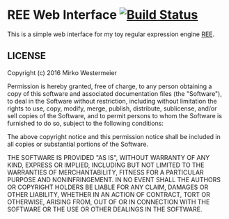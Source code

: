 # REE Web Interface [![Build Status](https://travis-ci.org/memowe/regex-engine-web.svg?branch=master)](https://travis-ci.org/memowe/regex-engine-web)

This is a simple web interface for my toy regular expression engine [REE](https://algo-git.uni-muenster.de/memowe/regex-engine).

## LICENSE

Copyright (c) 2016 Mirko Westermeier

Permission is hereby granted, free of charge, to any person obtaining a copy of this software and associated documentation files (the "Software"), to deal in the Software without restriction, including without limitation the rights to use, copy, modify, merge, publish, distribute, sublicense, and/or sell copies of the Software, and to permit persons to whom the Software is furnished to do so, subject to the following conditions:

The above copyright notice and this permission notice shall be included in all copies or substantial portions of the Software.

THE SOFTWARE IS PROVIDED "AS IS", WITHOUT WARRANTY OF ANY KIND, EXPRESS OR IMPLIED, INCLUDING BUT NOT LIMITED TO THE WARRANTIES OF MERCHANTABILITY, FITNESS FOR A PARTICULAR PURPOSE AND NONINFRINGEMENT. IN NO EVENT SHALL THE AUTHORS OR COPYRIGHT HOLDERS BE LIABLE FOR ANY CLAIM, DAMAGES OR OTHER LIABILITY, WHETHER IN AN ACTION OF CONTRACT, TORT OR OTHERWISE, ARISING FROM, OUT OF OR IN CONNECTION WITH THE SOFTWARE OR THE USE OR OTHER DEALINGS IN THE SOFTWARE.
